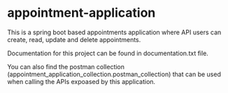# appointment-application
This is a spring boot based appointments application where API users can create, read, update and delete appointments.

Documentation for this project can be found in documentation.txt file.

You can also find the postman collection (appointment_application_collection.postman_collection) that can be used when calling the APIs expoased by this application.
